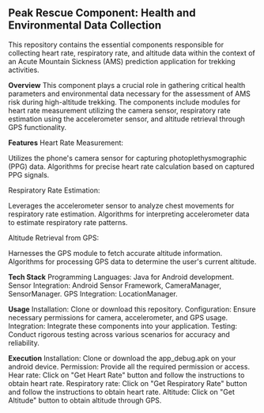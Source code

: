 ## Peak Rescue Component: Health and Environmental Data Collection
This repository contains the essential components responsible for collecting heart rate, respiratory rate, and altitude data within the context of an Acute Mountain Sickness (AMS) prediction application for trekking activities.

**Overview**
This component plays a crucial role in gathering critical health parameters and environmental data necessary for the assessment of AMS risk during high-altitude trekking. The components include modules for heart rate measurement utilizing the camera sensor, respiratory rate estimation using the accelerometer sensor, and altitude retrieval through GPS functionality.

**Features**
Heart Rate Measurement:

Utilizes the phone's camera sensor for capturing photoplethysmographic (PPG) data.
Algorithms for precise heart rate calculation based on captured PPG signals.

Respiratory Rate Estimation:

Leverages the accelerometer sensor to analyze chest movements for respiratory rate estimation.
Algorithms for interpreting accelerometer data to estimate respiratory rate patterns.

Altitude Retrieval from GPS:

Harnesses the GPS module to fetch accurate altitude information.
Algorithms for processing GPS data to determine the user's current altitude.

**Tech Stack**
Programming Languages: Java for Android development.
Sensor Integration: Android Sensor Framework, CameraManager, SensorManager.
GPS Integration: LocationManager.

**Usage**
Installation: Clone or download this repository.
Configuration: Ensure necessary permissions for camera, accelerometer, and GPS usage.
Integration: Integrate these components into your application.
Testing: Conduct rigorous testing across various scenarios for accuracy and reliability.

**Execution**
Installation: Clone or download the app_debug.apk on your android device.
Permission: Provide all the required permission or access.
Hear rate: Click on "Get Heart Rate" button and follow the instructions to obtain heart rate.
Respiratory rate: Click on "Get Respiratory Rate" button and follow the instructions to obtain heart rate.
Altitude: Click on "Get Altitude" button to obtain altitude through GPS.
